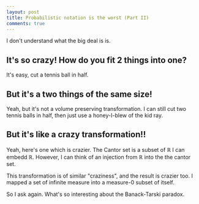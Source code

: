 ```yaml
---
layout: post
title: Probabilistic notation is the worst (Part II)
comments: true
---
```


I don't understand what the big deal is is.

## It's so crazy!  How do you fit 2 things into one?
It's easy, cut a tennis ball in half.


## But it's a two things of the same size!
Yeah, but it's not a volume preserving transformation.
I can still cut two tennis balls in half, then just use a honey-I-blew of the kid ray.

## But it's like a crazy transformation!!
Yeah, here's one which is crazier.
The Cantor set is a subset of $\mathbb{R}$
I can embedd $\mathbb{R}$.  However, I can think of an injection from $\mathbb{R}$
 into the the cantor set.

 This transformation is of similar "craziness", and the result is crazier too.
 I mapped a set of infinite measure into a measure-0 subset of itself.

So I ask again.  What's so interesting about the Banack-Tarski paradox. 
